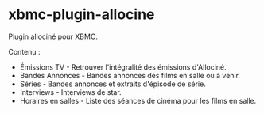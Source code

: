 xbmc-plugin-allocine
====================

Plugin allociné pour XBMC.

Contenu :
- Émissions TV - Retrouver l'intégralité des émissions d'Allociné.
- Bandes Annonces - Bandes annonces des films en salle ou à venir.
- Séries - Bandes annonces et extraits d'épisode de série.
- Interviews - Interviews de star.
- Horaires en salles - Liste des séances de cinéma pour les films en salle.
